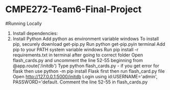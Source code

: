 # CMPE272-Team6-Final-Project

#Running Locally
1. Install dependencies:
2. Install Python
Add python as environment variable windows
To install pip, securely download get-pip.py
Run python get-pip.pyin terminal
Add pip to your PATH system variable windows
Run pip install -r requirements.txt in terminal after going to correct folder
Open flash_cards.py and uncomment the line 52-55 beginning from @app.route('/initdb')
Type python flash_cards.py - if you get error for flask then use python -m pip install Flask first then run flash_card.py file
Open http://127.0.0.1:5000/initdb
Login using id:USERNAME='admin', PASSWORD='default.
Comment the line 52-55 in flash_cards.py
